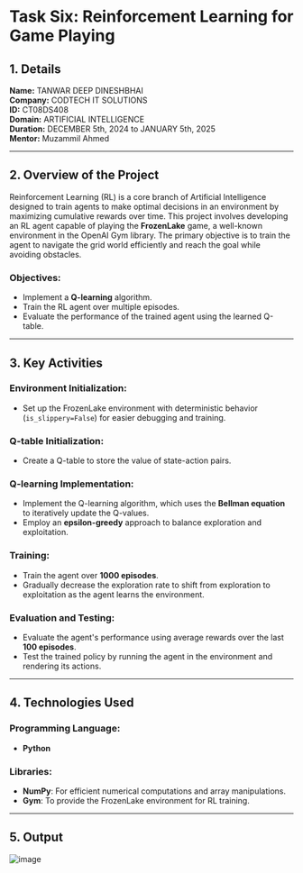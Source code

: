 # Task Six: Reinforcement Learning for Game Playing

## 1. Details

**Name:** TANWAR DEEP DINESHBHAI  
**Company:** CODTECH IT SOLUTIONS  
**ID:** CT08DS408  
**Domain:** ARTIFICIAL INTELLIGENCE  
**Duration:** DECEMBER 5th, 2024 to JANUARY 5th, 2025  
**Mentor:** Muzammil Ahmed  

---

## 2. Overview of the Project

Reinforcement Learning (RL) is a core branch of Artificial Intelligence designed to train agents to make optimal decisions in an environment by maximizing cumulative rewards over time. This project involves developing an RL agent capable of playing the **FrozenLake** game, a well-known environment in the OpenAI Gym library. The primary objective is to train the agent to navigate the grid world efficiently and reach the goal while avoiding obstacles.

### Objectives:
- Implement a **Q-learning** algorithm.
- Train the RL agent over multiple episodes.
- Evaluate the performance of the trained agent using the learned Q-table.

---

## 3. Key Activities

### Environment Initialization:
- Set up the FrozenLake environment with deterministic behavior (`is_slippery=False`) for easier debugging and training.

### Q-table Initialization:
- Create a Q-table to store the value of state-action pairs.

### Q-learning Implementation:
- Implement the Q-learning algorithm, which uses the **Bellman equation** to iteratively update the Q-values.
- Employ an **epsilon-greedy** approach to balance exploration and exploitation.

### Training:
- Train the agent over **1000 episodes**.
- Gradually decrease the exploration rate to shift from exploration to exploitation as the agent learns the environment.

### Evaluation and Testing:
- Evaluate the agent's performance using average rewards over the last **100 episodes**.
- Test the trained policy by running the agent in the environment and rendering its actions.

---

## 4. Technologies Used

### Programming Language:
- **Python**

### Libraries:
- **NumPy**: For efficient numerical computations and array manipulations.
- **Gym**: To provide the FrozenLake environment for RL training.

---

## 5. Output
![image](https://github.com/user-attachments/assets/512da419-9350-446d-aaab-918bb407af53)

